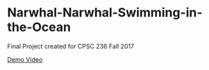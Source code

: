 # Narwhal-Narwhal-Swimming-in-the-Ocean
Final Project created for CPSC 236 Fall 2017

[Demo Video](https://youtu.be/znaKmTuXQzM)
